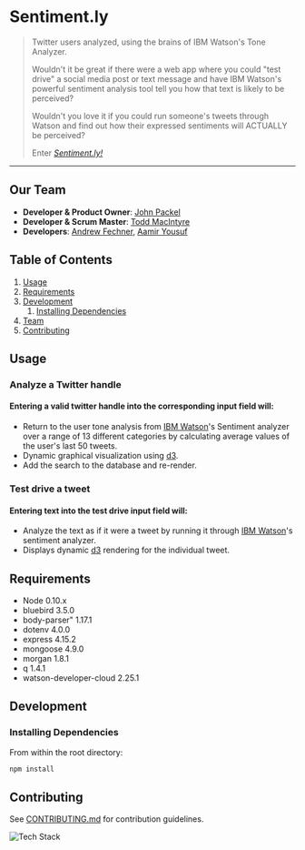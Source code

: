 # Sentiment.ly

> Twitter users analyzed, using the brains of IBM Watson's Tone Analyzer.
>
> Wouldn't it be great if there were a web app where you could "test drive" a social media post or text message and have IBM Watson's powerful sentiment analysis tool tell you how that text is likely to be perceived?
>
> Wouldn't you love it if you could run someone's tweets through Watson and find out how their expressed sentiments will ACTUALLY be perceived?
>
> Enter [*Sentiment.ly!*](http://sample-env.zhtjbs6sdb.us-west-2.elasticbeanstalk.com/)
>
***


## Our Team

  - __Developer & Product Owner__: [John Packel](https://twitter.com/jpackel)
  - __Developer & Scrum Master__: [Todd MacIntyre](https://twitter.com/toddmacintyre)
  - __Developers__: [Andrew Fechner](https://twitter.com/AndrewFechner), [Aamir Yousuf](https://twitter.com/whyaamir)


## Table of Contents

1. [Usage](#usage)
1. [Requirements](#requirements)
1. [Development](#development)
    1. [Installing Dependencies](#installing-dependencies)
1. [Team](#our-team)
1. [Contributing](#contributing)


## Usage

### Analyze a Twitter handle

#### Entering a valid twitter handle into the corresponding input field will:
  * Return to the user tone analysis from [IBM Watson](https://www.ibm.com/watson/)'s Sentiment analyzer over a range of 13 different categories by calculating average values of the user's last 50 tweets.
  * Dynamic graphical visualization using [d3](https://d3js.org/).
  * Add the search to the database and re-render.

### Test drive a tweet

#### Entering text into the test drive input field will:
  * Analyze the text as if it were a tweet by running it through [IBM Watson](https://www.ibm.com/watson/)'s sentiment analyzer.
  * Displays dynamic [d3](https://d3js.org/) rendering for the individual tweet.


## Requirements

- Node 0.10.x
- bluebird 3.5.0
- body-parser" 1.17.1
- dotenv 4.0.0
- express 4.15.2
- mongoose 4.9.0
- morgan 1.8.1
- q 1.4.1
- watson-developer-cloud 2.25.1


## Development

### Installing Dependencies

From within the root directory:

```sh
npm install
```


## Contributing

See [CONTRIBUTING.md](CONTRIBUTING.md) for contribution guidelines.

![Tech Stack](http://i.imgur.com/cKI21yl.png)
